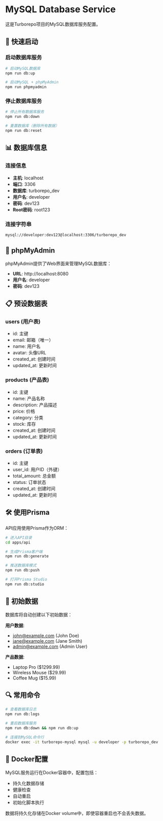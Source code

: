 # MySQL Database Service

这是Turborepo项目的MySQL数据库服务配置。

## 🚀 快速启动

### 启动数据库服务
```bash
# 启动MySQL数据库
npm run db:up

# 启动MySQL + phpMyAdmin
npm run phpmyadmin
```

### 停止数据库服务
```bash
# 停止所有数据库服务
npm run db:down

# 重置数据库（删除所有数据）
npm run db:reset
```

## 📊 数据库信息

### 连接信息
- **主机**: localhost
- **端口**: 3306
- **数据库**: turborepo_dev
- **用户名**: developer
- **密码**: dev123
- **Root密码**: root123

### 连接字符串
```
mysql://developer:dev123@localhost:3306/turborepo_dev
```

## 🔧 phpMyAdmin

phpMyAdmin提供了Web界面来管理MySQL数据库：

- **URL**: http://localhost:8080
- **用户名**: developer
- **密码**: dev123

## 📋 预设数据表

### users (用户表)
- id: 主键
- email: 邮箱（唯一）
- name: 用户名
- avatar: 头像URL
- created_at: 创建时间
- updated_at: 更新时间

### products (产品表)
- id: 主键
- name: 产品名称
- description: 产品描述
- price: 价格
- category: 分类
- stock: 库存
- created_at: 创建时间
- updated_at: 更新时间

### orders (订单表)
- id: 主键
- user_id: 用户ID（外键）
- total_amount: 总金额
- status: 订单状态
- created_at: 创建时间
- updated_at: 更新时间

## 🛠️ 使用Prisma

API应用使用Prisma作为ORM：

```bash
# 进入API目录
cd apps/api

# 生成Prisma客户端
npm run db:generate

# 推送数据库模式
npm run db:push

# 打开Prisma Studio
npm run db:studio
```

## 📝 初始数据

数据库将自动创建以下初始数据：

**用户数据**:
- john@example.com (John Doe)
- jane@example.com (Jane Smith)  
- admin@example.com (Admin User)

**产品数据**:
- Laptop Pro ($1299.99)
- Wireless Mouse ($29.99)
- Coffee Mug ($15.99)

## 🔍 常用命令

```bash
# 查看数据库日志
npm run db:logs

# 重启数据库服务
npm run db:down && npm run db:up

# 连接到MySQL命令行
docker exec -it turborepo-mysql mysql -u developer -p turborepo_dev
```

## 🐳 Docker配置

MySQL服务运行在Docker容器中，配置包括：

- 持久化数据存储
- 健康检查
- 自动重启
- 初始化脚本执行

数据将持久化存储在Docker volume中，即使容器重启也不会丢失数据。
